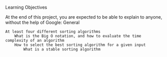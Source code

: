 Learning Objectives

At the end of this project, you are expected to be able to explain to anyone, without the help of Google:
General

    At least four different sorting algorithms
        What is the Big O notation, and how to evaluate the time complexity of an algorithm
	    How to select the best sorting algorithm for a given input
	        What is a stable sorting algorithm

